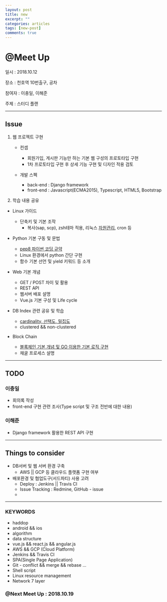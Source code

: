 ```yaml
---
layout: post
title: new
excerpt: ""
categories: articles
tags: [new-post]
comments: true
---
```


# @Meet Up

일시 : 2018.10.12

장소 : 천호역 10번출구, 공차

참여자 : 이충일, 이해준

주제 :  스터디 플랜

---

## Issue

1. 웹 프로젝트 구현
    - 컨셉
        - 회원가입, 게시판 기능만 하는 기본 웹 구성의 프로토타입 구현
        - 1차 프로토타입 구현 후 상세 기능 구현 및 디자인 적용 검토
    
    - 개발 스펙
        - back-end : Django framework
        - front-end : Javascript(ECMA2015), Typescript, HTML5, Bootstrap

2. 학습 내용 공유
- Linux 가이드
    - 단축키 및 기본 조작
        - 복사(sap, scp), zsh테마 적용, 리눅스 [자원관리](http://tech.whatap.io/2015/09/03/linux-monitoring/), cron 등

- Python 기본 구동 및 문법
    - [pep8 파이썬 코딩 규약](https://www.python.org/dev/peps/pep-0008/)
    - Linux 환경에서 python 간단 구현
    - 함수 기본 선언 및 yield 키워드 등 소개

- Web 기본 개념
    - GET / POST 차이 및 활용
    - REST API
    - 웹서버 배포 설명
    - Vue.js 기본 구성 및 Life cycle

- DB Index 관련 공유 및 학습
    - [cardinality, 선택도, 밀집도](http://www.sqler.com/558930)
    - clustered && non-clustered

- Block Chain
    - [블록체인 기본 개념 및 GO 이용한 기본 로직 구현](https://mingrammer.com/building-blockchain-in-go-part-1/)
    - 채굴 프로세스 설명

---

## TODO

### 이충일
- 회의록 작성
- front-end 구현 관련 조사(Type script 및 구조 전반에 대한 내용)

### 이해준
- Django framework 활용한 REST API 구현

---

## Things to consider
- DB서버 및 웹 서버 환경 구축
    - AWS || GCP 등 클라우드 플랫폼 구현 여부
- 배포환경 및 협업도구(서드파티) 사용 고려
    - Deploy : Jenkins || Travis CI
    - Issue Tracking : Redmine, GitHub - issue
    - 


---

### KEYWORDS
- haddop
- android && ios
- algorithm
- data structure
- vue.js && react.js && angular.js
- AWS && GCP (Cloud Platform)
- Jenkins && Travis CI
- SPA(Single Page Application)
- Git - conflict && merge && rebase ...
- Shell script 
- Linux resource management
- Network 7 layer


### @Next Meet Up : 2018.10.19
